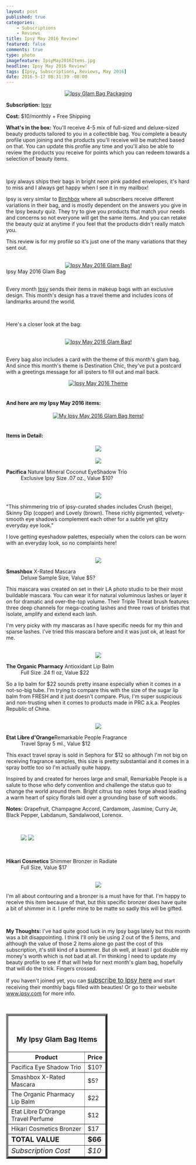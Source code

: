 ```yaml
---
layout: post
published: true
categories: 
    - Subscriptions
    - Reviews
title: Ipsy May 2016 Review!
featured: false
comments: true
type: photo
imagefeature: IpsyMay2016Items.jpg
headline: Ipsy May 2016 Review!
tags: [Ipsy, Subscriptions, Reviews, May 2016]
date: 2016-5-17 08:31:39 -08:00
---
```


<center><a href="https://www.ipsy.com/new?cid=p_share_ref&sid=link&refer=uns8d" target="_blank">
<img src="/images/IpsyMay2016Package.jpg" border="0" style="border:none;max-width:100%;" alt="Ipsy Glam Bag Packaging" />
</a></center>

<p><b>Subscription:</b> <a href="https://www.ipsy.com/new?cid=p_share_ref&sid=link&refer=uns8d" target="_blank">Ipsy</a></p>
<p><b>Cost:</b> $10/monthly + Free Shipping</p>
<p><b>What's in the box:</b> You'll receive 4-5 mix of full-sized and deluxe-sized beauty products tailored to you in a collectible bag. You complete a beauty profile upon joining and the products you'll receive will be matched based on that. You can update this profile any time and you'll also be able to review the products you receive for points which you can redeem towards a selection of beauty items.</p>

<br>

<p>Ipsy always ships their bags in bright neon pink padded envelopes, it's hard to miss and I always get happy when I see it in my mailbox!</p>

<p>Ipsy is very similar to <a href="https://www.birchbox.com/invite/whatsupmailbox" target="_blank">Birchbox</a> where all subscribers receive different variations in their bag, and is mostly dependent on the answers you give in the Ipsy beauty quiz. They try to give you products that match your needs and concerns so not everyone will get the same items. And you can retake the beauty quiz at anytime if you feel that the products didn't really match you.</p>

<p>This review is for my profile so it's just one of the many variations that they sent out.</p>

<br>

<center><a href="https://www.ipsy.com/new?cid=p_share_ref&sid=link&refer=uns8d" target="_blank">
<img src="/images/IpsyMay2016OpenPackage.jpg" border="0" style="border:none;max-width:100%;" alt="Ipsy May 2016 Glam Bag!" />
</a></center>
<figcaption>Ipsy May 2016 Glam Bag</figcaption>

<br>

<p>Every month <a href="https://www.ipsy.com/new?cid=p_share_ref&sid=link&refer=uns8d" target="_blank">Ipsy</a> sends their items in makeup bags with an exclusive design. This month's design has a travel theme and includes icons of landmarks around the world.</p>

<br>

<p>Here's a closer look at the bag:</p>

<br>

<center><a href="https://www.ipsy.com/new?cid=p_share_ref&sid=link&refer=uns8d" target="_blank">
<img src="/images/IpsyMay2016Bag.jpg" border="0" style="border:none;max-width:100%;" alt="Ipsy May 2016 Glam Bag!" />
</a></center>

<br>

<p>Every bag also includes a card with the theme of this month's glam bag. And since this month's theme is Destination Chic, they've put a postcard with a greetings message for all ipsters to fill out and mail back.<p>

<center><a href="https://www.ipsy.com/new?cid=p_share_ref&sid=link&refer=uns8d" target="_blank">
<img src="/images/IpsyMay2016Info.jpg" border="0" style="border:none;max-width:100%;" alt="Ipsy May 2016 Theme" />
</a></center>

<br>

<H4> And here are my Ipsy May 2016 items:</H4>

<center><a href="https://www.ipsy.com/new?cid=p_share_ref&sid=link&refer=uns8d" target="_blank">
<img src="/images/IpsyMay2016Items.jpg" border="0" style="border:none;max-width:100%;" alt="My Ipsy May 2016 Glam Bag Items!" />
</a></center>

<br>

<H4> Items in Detail:</H4>

<center><a href="https://www.ipsy.com/new?cid=p_share_ref&sid=link&refer=uns8d" target="_blank">
<img src="/images/IpsyMay2016PacificaNaturalMineralCoconutEyeShadowTrio.jpg" border="0" style="border:none;max-width:100%;" />
</a></center>

<br>

<center><a href="https://www.ipsy.com/new?cid=p_share_ref&sid=link&refer=uns8d" target="_blank">
<img src="/images/IpsyMay2016PacificaNaturalMineralCoconutEyeShadowTrio2.jpg" border="0" style="border:none;max-width:100%;" />
</a></center>

<DL>
<DT><b>Pacifica</b> Natural Mineral Coconut EyeShadow Trio</DT>
<DD>Exclusive Ipsy Size .07 oz., Value $10?</DD>
</DL>

<br>

<center><a href="https://www.ipsy.com/new?cid=p_share_ref&sid=link&refer=uns8d" target="_blank">
<img src="/images/IpsyMay2016PacificaNaturalMineralCoconutEyeShadowTrio3.jpg" border="0" style="border:none;max-width:100%;" />
</a></center>

<p>"This shimmering trio of ipsy-curated shades includes Crush (beige), Skinny Dip (copper) and Lovely (brown). These richly pigmented, velvety-smooth eye shadows complement each other for a subtle yet glitzy everyday eye look."</p>

<p>I love getting eyeshadow palettes, especially when the colors can be worn with an everyday look, so no complaints here!</p>

<br>

<center><a href="https://www.ipsy.com/new?cid=p_share_ref&sid=link&refer=uns8d" target="_blank">
<img src="/images/IpsyMay2016SmashboxXRatedMascara.jpg" border="0" style="border:none;max-width:100%;" />
</a></center>

<DL>
<DT><b>Smashbox</b> X-Rated Mascara</DT>
<DD>Deluxe Sample Size, Value $5?</DD>
</DL>

<p>This mascara was created on set in their LA photo studio to be their most buildable mascara. You can wear it for natural voluminous lashes or layer it on for dramatic and over-the-top volume. Their Triple Threat brush features three deep channels for mega-coating lashes and three rows of bristles that isolate, amplify and extend each lash.</p>

<p>I'm very picky with my mascaras as I have specific needs for my thin and sparse lashes. I've tried this mascara before and it was just ok, at least for me.</p>

<br>

<center><a href="https://www.ipsy.com/new?cid=p_share_ref&sid=link&refer=uns8d" target="_blank">
<img src="/images/IpsyMay2016TheOrganicPharmacyAntioxidantLipBalm.jpg" border="0" style="border:none;max-width:100%;" />
</a></center>

<DL>
<DT><b>The Organic Pharmacy</b> Antioxidant Lip Balm</DT>
<DD>Full Size .24 fl oz, Value $22</DD>
</DL>

<p>So a lip balm for $22 sounds pretty insane especially when it comes in a not-so-big tube. I'm trying to compare this with the size of the sugar lip balm from FRESH and it just doesn't compare. Plus, I'm super suspicious and non-trusting when it comes to products made in PRC a.k.a. Peoples Republic of China.</p>

<br>

<center><a href="https://www.ipsy.com/new?cid=p_share_ref&sid=link&refer=uns8d" target="_blank">
<img src="/images/IpsyMay2016EtatLibreDOrangeRemarkablePeopleFragrance.jpg" border="0" style="border:none;max-width:100%;" />
</a></center>

<DL>
<DT><b>Etat Libre d'Orange</b>Remarkable People Fragrance</DT>
<DD>Travel Spray 5 ml., Value $12</DD>
</DL>

<p>This exact travel spray is sold in Sephora for $12 so although I'm not big on receiving fragrance samples, this size is pretty substantial and it comes in a spray bottle too so I'm actually quite happy.</p>

<p>Inspired by and created for heroes large and small, Remarkable People is a salute to those who defy convention and challenge the status quo to change the world around them. Bright citrus top notes forge ahead leading a warm heart of spicy florals laid over a grounding base of soft woods.</p>

<p><b>Notes:</b> Grapefruit, Champagne Accord, Cardamom, Jasmine, Curry Je, Black Pepper, Labdanum, Sandalwood, Lorenox.</p>

<br>

<figure class="half">
      <img src='/images/IpsyMay2016HikariCosmeticsShimmerBronzer.jpg'>
      <img src='/images/IpsyMay2016HikariCosmeticsShimmerBronzer1.jpg'>
</figure>

<br>

<DL>
<DT><b>Hikari Cosmetics</b> Shimmer Bronzer in Radiate</DT>
<DD>Full Size, Value $17</DD>
</DL>

<br>

<center><a href="https://www.ipsy.com/new?cid=p_share_ref&sid=link&refer=uns8d" target="_blank">
<img src="/images/IpsyMay2016HikariCosmeticsShimmerBronzer2.jpg" border="0" style="border:none;max-width:100%;" />
</a></center>

<p>I'm all about contouring and a bronzer is a must have for that. I'm happy to receive this item because of that, but this specific bronzer does have quite a bit of shimmer in it. I prefer mine to be matte so sadly this will be gifted.</p>

<br>

<p><i class="icon-exclamation-sign"></i><b> My Thoughts:</b> I've had quite good luck in my Ipsy bags lately but this month was a bit disappointing. I think I'll only be using 2 out of the 5 items, and although the value of those 2 items alone go past the cost of this subscription, it's still kind of a bummer. But oh well, at least I got double my money's worth which is not bad at all. I'm thinking I need to update my beauty profile to see if that will help for next month's glam bag, hopefully that will do the trick. Fingers crossed.</p>

<p>If you haven't joined yet, you can <a href="https://www.ipsy.com/new?cid=p_share_ref&sid=link&refer=uns8d" target="_blank"><big>subscribe to Ipsy here</big></a> and start receiving their monthly bags filled with beauties! Or go to their website <a href="https://www.ipsy.com/new?cid=p_share_ref&sid=link&refer=uns8d" target="_blank">www.ipsy.com</a> for more info.</p>

<br>

<TABLE  BORDER="5" style="width:55%">
   <TR>
      <TH COLSPAN="2">
         <H3><BR><center>My Ipsy Glam Bag Items</center></H3>
      </TH>
   </TR>
      <TH>Product</TH>
      <TH>Price</TH>
  <TR>
      <TD>Pacifica Eye Shadow Trio</TD>
      <TD>$10?</TD>
   </TR>
   <TR>
      <TD>Smashbox X-Rated Mascara</TD>
      <TD>$5?</TD>
   </TR>
    <TR>
      <TD>The Organic Pharmacy Lip Balm</TD>
      <TD>$22</TD>
   </TR>
    <TR>
      <TD>Etat Libre D'Orange Travel Perfume</TD>
      <TD>$12</TD>
   </TR>
    <TR>
      <TD>Hikari Cosmetics Bronzer</TD>
      <TD>$17</TD>
   </TR>
   <TR>
      <TD><b><big>TOTAL VALUE</big></b></TD>
      <TD><b><big>$66</big></b></TD>
   </TR>
   <TR>
      <TD><i><big>Subscription Cost</big></i></TD>
      <TD><i><big>$10</big></i></TD>
   </TR>
</TABLE>
